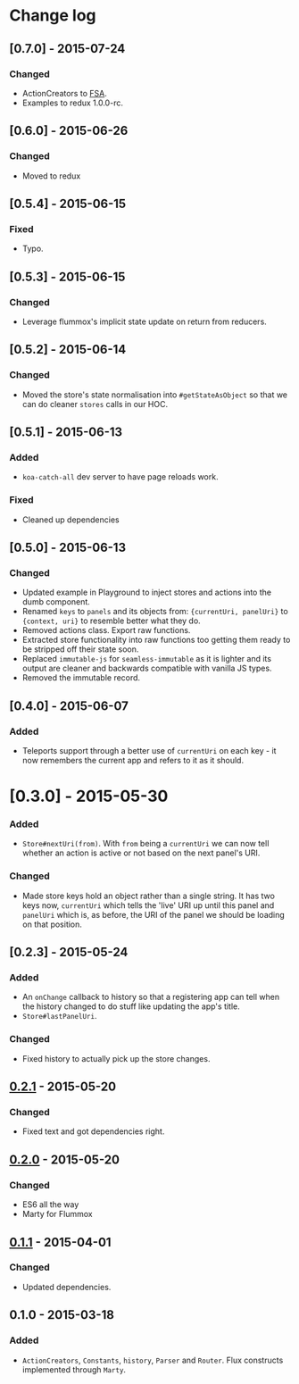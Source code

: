 # Change log

## [0.7.0] - 2015-07-24
### Changed
- ActionCreators to [FSA](https://github.com/acdlite/flux-standard-action).
- Examples to redux 1.0.0-rc.

## [0.6.0] - 2015-06-26
### Changed
- Moved to redux

## [0.5.4] - 2015-06-15
### Fixed
- Typo.

## [0.5.3] - 2015-06-15
### Changed
- Leverage flummox's implicit state update on return from reducers.

## [0.5.2] - 2015-06-14
### Changed
- Moved the store's state normalisation into `#getStateAsObject` so that we can do cleaner `stores`
  calls in our HOC.

## [0.5.1] - 2015-06-13
### Added
- `koa-catch-all` dev server to have page reloads work.

### Fixed
- Cleaned up dependencies

## [0.5.0] - 2015-06-13
### Changed
- Updated example in Playground to inject stores and actions into the dumb component.
- Renamed `keys` to `panels` and its objects from: `{currentUri, panelUri}` to `{context, uri}` to
  resemble better what they do.
- Removed actions class. Export raw functions.
- Extracted store functionality into raw functions too getting them ready to be stripped off their
  state soon.
- Replaced `immutable-js` for `seamless-immutable` as it is lighter and its output are cleaner and
  backwards compatible with vanilla JS types.
- Removed the immutable record.

## [0.4.0] - 2015-06-07
### Added
- Teleports support through a better use of `currentUri` on each key - it now remembers the current app and refers to it as it should.

# [0.3.0] - 2015-05-30
### Added
- `Store#nextUri(from)`. With `from` being a `currentUri` we can now tell whether an action is
  active or not based on the next panel's URI.

### Changed
- Made store keys hold an object rather than a single string. It has two keys now, `currentUri`
  which tells the 'live' URI up until this panel and `panelUri` which is, as before, the URI of the
  panel we should be loading on that position.

## [0.2.3] - 2015-05-24
### Added
- An `onChange` callback to history so that a registering app can tell when the history changed to
  do stuff like updating the app's title.
- `Store#lastPanelUri`.

### Changed
- Fixed history to actually pick up the store changes.

## [0.2.1] - 2015-05-20
### Changed
- Fixed text and got dependencies right.

## [0.2.0] - 2015-05-20
### Changed
- ES6 all the way
- Marty for Flummox

## [0.1.1] - 2015-04-01
### Changed
- Updated dependencies.

## 0.1.0 - 2015-03-18
### Added
- `ActionCreators`, `Constants`, `history`, `Parser` and `Router`.
  Flux constructs implemented through `Marty`.

[unreleased]: https://github.com/UXtemple/panels-router/compare/master..v0.2.1
[0.2.1]: https://github.com/UXtemple/panels-router/compare/v0.2.1..v0.2.0
[0.2.0]: https://github.com/UXtemple/panels-router/compare/v0.2.0..v0.1.1
[0.1.1]: https://github.com/UXtemple/panels-router/compare/v0.1.1..v0.1.0
